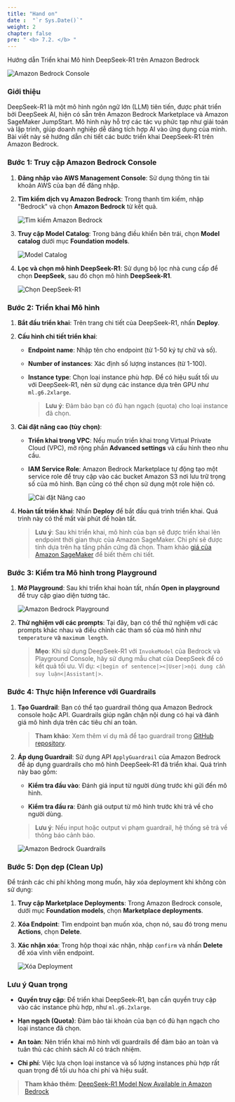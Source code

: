 ```yaml
---
title: "Hand on"
date :  "`r Sys.Date()`" 
weight: 2
chapter: false
pre: " <b> 7.2. </b> "
---
```

Hướng dẫn Triển khai Mô hình DeepSeek-R1 trên Amazon Bedrock

![Amazon Bedrock Console](https://aws.amazon.com/bedrock/developer-experience/)

### Giới thiệu

DeepSeek-R1 là một mô hình ngôn ngữ lớn (LLM) tiên tiến, được phát triển bởi DeepSeek AI, hiện có sẵn trên Amazon Bedrock Marketplace và Amazon SageMaker JumpStart. Mô hình này hỗ trợ các tác vụ phức tạp như giải toán và lập trình, giúp doanh nghiệp dễ dàng tích hợp AI vào ứng dụng của mình. Bài viết này sẽ hướng dẫn chi tiết các bước triển khai DeepSeek-R1 trên Amazon Bedrock.

### Bước 1: Truy cập Amazon Bedrock Console

1. **Đăng nhập vào AWS Management Console**: Sử dụng thông tin tài khoản AWS của bạn để đăng nhập.

2. **Tìm kiếm dịch vụ Amazon Bedrock**: Trong thanh tìm kiếm, nhập "Bedrock" và chọn **Amazon Bedrock** từ kết quả.

   ![Tìm kiếm Amazon Bedrock](https://aws.amazon.com/bedrock/developer-experience/)

3. **Truy cập Model Catalog**: Trong bảng điều khiển bên trái, chọn **Model catalog** dưới mục **Foundation models**.

   ![Model Catalog](https://aws.amazon.com/bedrock/developer-experience/)

4. **Lọc và chọn mô hình DeepSeek-R1**: Sử dụng bộ lọc nhà cung cấp để chọn **DeepSeek**, sau đó chọn mô hình **DeepSeek-R1**.

   ![Chọn DeepSeek-R1](https://aws.amazon.com/bedrock/developer-experience/)

### Bước 2: Triển khai Mô hình

1. **Bắt đầu triển khai**: Trên trang chi tiết của DeepSeek-R1, nhấn **Deploy**.

2. **Cấu hình chi tiết triển khai**:

   - **Endpoint name**: Nhập tên cho endpoint (từ 1-50 ký tự chữ và số).

   - **Number of instances**: Xác định số lượng instances (từ 1-100).

   - **Instance type**: Chọn loại instance phù hợp. Để có hiệu suất tối ưu với DeepSeek-R1, nên sử dụng các instance dựa trên GPU như `ml.g6.2xlarge`.

     > **Lưu ý**: Đảm bảo bạn có đủ hạn ngạch (quota) cho loại instance đã chọn.

3. **Cài đặt nâng cao (tùy chọn)**:

   - **Triển khai trong VPC**: Nếu muốn triển khai trong Virtual Private Cloud (VPC), mở rộng phần **Advanced settings** và cấu hình theo nhu cầu.

   - **IAM Service Role**: Amazon Bedrock Marketplace tự động tạo một service role để truy cập vào các bucket Amazon S3 nơi lưu trữ trọng số của mô hình. Bạn cũng có thể chọn sử dụng một role hiện có.

     ![Cài đặt Nâng cao](https://aws.amazon.com/bedrock/developer-experience/)

4. **Hoàn tất triển khai**: Nhấn **Deploy** để bắt đầu quá trình triển khai. Quá trình này có thể mất vài phút để hoàn tất.

   > **Lưu ý**: Sau khi triển khai, mô hình của bạn sẽ được triển khai lên endpoint thời gian thực của Amazon SageMaker. Chi phí sẽ được tính dựa trên hạ tầng phần cứng đã chọn. Tham khảo [giá của Amazon SageMaker](https://aws.amazon.com/sagemaker-ai/pricing/realtime-endpoint) để biết thêm chi tiết.

### Bước 3: Kiểm tra Mô hình trong Playground

1. **Mở Playground**: Sau khi triển khai hoàn tất, nhấn **Open in playground** để truy cập giao diện tương tác.

   ![Amazon Bedrock Playground](https://aws.amazon.com/bedrock/developer-experience/)

2. **Thử nghiệm với các prompts**: Tại đây, bạn có thể thử nghiệm với các prompts khác nhau và điều chỉnh các tham số của mô hình như `temperature` và `maximum length`.

   > **Mẹo**: Khi sử dụng DeepSeek-R1 với `InvokeModel` của Bedrock và Playground Console, hãy sử dụng mẫu chat của DeepSeek để có kết quả tối ưu. Ví dụ: `<|begin of sentence|><|User|>nội dung cần suy luận<|Assistant|>`.

### Bước 4: Thực hiện Inference với Guardrails

1. **Tạo Guardrail**: Bạn có thể tạo guardrail thông qua Amazon Bedrock console hoặc API. Guardrails giúp ngăn chặn nội dung có hại và đánh giá mô hình dựa trên các tiêu chí an toàn.

   > **Tham khảo**: Xem thêm ví dụ mã để tạo guardrail trong [GitHub repository](https://github.com/aws/amazon-bedrock-samples).

2. **Áp dụng Guardrail**: Sử dụng API `ApplyGuardrail` của Amazon Bedrock để áp dụng guardrails cho mô hình DeepSeek-R1 đã triển khai. Quá trình này bao gồm:

   - **Kiểm tra đầu vào**: Đánh giá input từ người dùng trước khi gửi đến mô hình.

   - **Kiểm tra đầu ra**: Đánh giá output từ mô hình trước khi trả về cho người dùng.

   > **Lưu ý**: Nếu input hoặc output vi phạm guardrail, hệ thống sẽ trả về thông báo cảnh báo.

   ![Amazon Bedrock Guardrails](https://aws.amazon.com/bedrock/guardrails/)

### Bước 5: Dọn dẹp (Clean Up)

Để tránh các chi phí không mong muốn, hãy xóa deployment khi không còn sử dụng:

1. **Truy cập Marketplace Deployments**: Trong Amazon Bedrock console, dưới mục **Foundation models**, chọn **Marketplace deployments**.

2. **Xóa Endpoint**: Tìm endpoint bạn muốn xóa, chọn nó, sau đó trong menu **Actions**, chọn **Delete**.

3. **Xác nhận xóa**: Trong hộp thoại xác nhận, nhập `confirm` và nhấn **Delete** để xóa vĩnh viễn endpoint.

   ![Xóa Deployment](https://aws.amazon.com/bedrock/developer-experience/)

### Lưu ý Quan trọng

- **Quyền truy cập**: Để triển khai DeepSeek-R1, bạn cần quyền truy cập vào các instance phù hợp, như `ml.g6.2xlarge`.

- **Hạn ngạch (Quota)**: Đảm bảo tài khoản của bạn có đủ hạn ngạch cho loại instance đã chọn.

- **An toàn**: Nên triển khai mô hình với guardrails để đảm bảo an toàn và tuân thủ các chính sách AI có trách nhiệm.

- **Chi phí**: Việc lựa chọn loại instance và số lượng instances phù hợp rất quan trọng để tối ưu hóa chi phí và hiệu suất.

> **Tham khảo thêm**: [DeepSeek-R1 Model Now Available in Amazon Bedrock]()